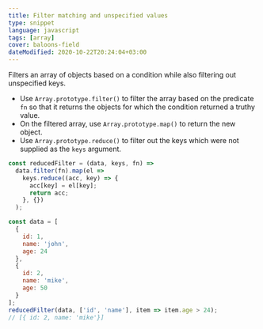 ```yaml
---
title: Filter matching and unspecified values
type: snippet
language: javascript
tags: [array]
cover: baloons-field
dateModified: 2020-10-22T20:24:04+03:00
---
```


Filters an array of objects based on a condition while also filtering out unspecified keys.

- Use `Array.prototype.filter()` to filter the array based on the predicate `fn` so that it returns the objects for which the condition returned a truthy value.
- On the filtered array, use `Array.prototype.map()` to return the new object.
- Use `Array.prototype.reduce()` to filter out the keys which were not supplied as the `keys` argument.

```js
const reducedFilter = (data, keys, fn) =>
  data.filter(fn).map(el =>
    keys.reduce((acc, key) => {
      acc[key] = el[key];
      return acc;
    }, {})
  );
```

```js
const data = [
  {
    id: 1,
    name: 'john',
    age: 24
  },
  {
    id: 2,
    name: 'mike',
    age: 50
  }
];
reducedFilter(data, ['id', 'name'], item => item.age > 24);
// [{ id: 2, name: 'mike'}]
```
